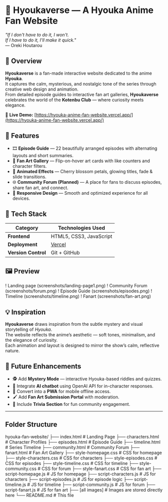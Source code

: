 # 🌸 Hyoukaverse — A Hyouka Anime Fan Website
*"If I don't have to do it, I won't.  
If I have to do it, I'll make it quick."*  
— Oreki Houtarou

## 🩵 Overview

**Hyoukaverse** is a fan-made interactive website dedicated to the anime **Hyouka**.  
It captures the calm, mysterious, and nostalgic tone of the series through creative web design and animation.  
From detailed episode guides to interactive fan art galleries, **Hyoukaverse** celebrates the world of the **Kotenbu Club** — where curiosity meets elegance.

🔗 **Live Demo:** [https://hyouka-anime-fan-website.vercel.app/](https://hyouka-anime-fan-website.vercel.app/)

## 🌼 Features

- 🎞️ **Episode Guide** — 22 beautifully arranged episodes with alternating layouts and short summaries.  
- 🎨 **Fan Art Gallery** — Flip-on-hover art cards with like counters and character filters.  
- 🌸 **Animated Effects** — Cherry blossom petals, glowing titles, fade & slide transitions.  
-  🌐 **Community Forum (Planned)** — A place for fans to discuss episodes, share fan art, and connect.  
- 🌙 **Responsive Design** — Smooth and optimized experience for all devices.


## 🧩 Tech Stack

| Category | Technologies Used |
|-----------|-------------------|
| **Frontend** | HTML5, CSS3, JavaScript |
| **Deployment** | [Vercel](https://vercel.com/) |
| **Version Control** | Git + GitHub |


## 🖼️ Preview

! Landing page (screenshots/landing-page1.png)
! Community Forum (screenshots/forum.png)
! Episode Guide (screenshots/episodes.png)
! Timeline (screenshots/timeline.png)
! Fanart (screenshots/fan-art.png)

## 💡 Inspiration

**Hyoukaverse** draws inspiration from the subtle mystery and visual storytelling of *Hyouka*.  
The website reflects the anime’s aesthetic — soft tones, minimalism, and the elegance of curiosity.  
Each animation and layout is designed to mirror the show’s calm, reflective nature.


## 🔮 Future Enhancements

- 🕵️ Add **Mystery Mode** — interactive Hyouka-based riddles and quizzes.  
- 🤖 Integrate **AI chatbot** using OpenAI API for in-character responses.  
- 📱 Convert into a **PWA** for mobile offline access.  
- 🖌️ Add **Fan Art Submission Portal** with moderation.  
- 🧭 Include **Trivia Section** for fun community engagement.

---
## Folder Structure
hyouka-fan-website/
├── index.html         # Landing Page 
├── characters.html   # Character Profiles 
├── episodes.html     # Episode Guide 
├── timeline.html     # Series Timeline 
├── community.html     # Community Forum 
├── fanart.html   # Fan Art Gallery 
├── style-homepage.css   # CSS for homepage 
├── style-characters.css   # CSS for characters 
├── style-episodes.css   # CSS for episodes 
├── style-timeline.css   # CSS for timeline 
├── style-community.css   # CSS for forum 
├── style-fanart.css       # CSS for fan art 
├── script-homepage.js     # JS for homepage 
├── script-characters.js   # JS for characters 
├── script-episodes.js     # JS for episode logic 
├── script-timeline.js     # JS for timeline 
├── script-community.js    # JS for forum 
├── script-fanart.js       # JS for fan art 
├── [all images] # Images are stored directly here 
└── README.md # This file

